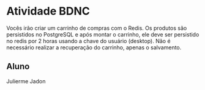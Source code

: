 # Atividade BDNC
Vocês irão criar um carrinho de compras com o Redis.
Os produtos são persistidos no PostgreSQL e após montar o carrinho, ele deve ser persistido no redis por 2 horas usando a chave do usuário (desktop).
Não é necessário realizar a recuperação do carrinho, apenas o salvamento.

## Aluno
Julierme Jadon
